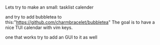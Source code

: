 Lets try to make an small:
tasklist
calender

and try to add bubbletea to this:"https://github.com/charmbracelet/bubbletea"
The goal is to have a nice TUI calendar with vim keys. 

one that works try to add an GUI to it as well
